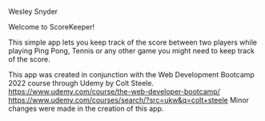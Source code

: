 Wesley Snyder

Welcome to ScoreKeeper! 

This simple app lets you keep track of the score between two players while playing Ping Pong, 
Tennis or any other game you might need to keep track of the score. 

This app was created in conjunction with the Web Development Bootcamp 2022 course through Udemy by Colt Steele. 
https://www.udemy.com/course/the-web-developer-bootcamp/ 
https://www.udemy.com/courses/search/?src=ukw&q=colt+steele 
Minor changes were made in the creation of this app.
